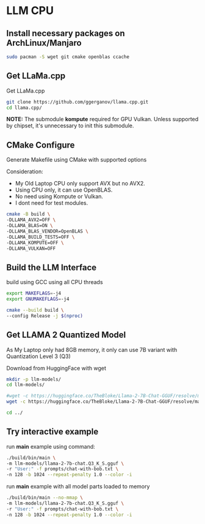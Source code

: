 # LLM CPU

## Install necessary packages on ArchLinux/Manjaro

```sh
sudo pacman -S wget git cmake openblas ccache
```

## Get LLaMa.cpp

Get LLaMa.cpp

```sh
git clone https://github.com/ggerganov/llama.cpp.git
cd llama.cpp/
```

**NOTE:** The submodule **kompute** required for GPU Vulkan.
Unless supported by chipset, it's unnecessary to init this submodule.

## CMake Configure

Generate Makefile using CMake with supported options

Consideration:

- My Old Laptop CPU only support AVX but no AVX2.
- Using CPU only, it can use OpenBLAS.
- No need using Kompute or Vulkan.
- I dont need for test modules.

```sh
cmake -B build \
-DLLAMA_AVX2=OFF \
-DLLAMA_BLAS=ON \
-DLLAMA_BLAS_VENDOR=OpenBLAS \
-DLLAMA_BUILD_TESTS=OFF \
-DLLAMA_KOMPUTE=OFF \
-DLLAMA_VULKAN=OFF
```

## Build the LLM Interface

build using GCC using all CPU threads

```sh
export MAKEFLAGS=-j4
export GNUMAKEFLAGS=-j4

cmake --build build \
--config Release -j $(nproc)
```

## Get LLAMA 2 Quantized Model

As My Laptop only had 8GB memory, it only can use 7B variant with Quantization Level 3 (Q3)

Download from HuggingFace with wget

```sh
mkdir -p llm-models/
cd llm-models/

#wget -c https://huggingface.co/TheBloke/Llama-2-7B-Chat-GGUF/resolve/main/llama-2-7b-chat.Q3_K_L.gguf
wget -c https://huggingface.co/TheBloke/Llama-2-7B-Chat-GGUF/resolve/main/llama-2-7b-chat.Q3_K_S.gguf

cd ../
```

## Try interactive example

run **main** example using command:

```sh
./build/bin/main \
-m llm-models/llama-2-7b-chat.Q3_K_S.gguf \
-r "User:" -f prompts/chat-with-bob.txt \
-n 128 -b 1024 --repeat-penalty 1.0 --color -i
```

run **main** example with all model parts loaded to memory

```sh
./build/bin/main --no-mmap \
-m llm-models/llama-2-7b-chat.Q3_K_S.gguf \
-r "User:" -f prompts/chat-with-bob.txt \
-n 128 -b 1024 --repeat-penalty 1.0 --color -i
```


